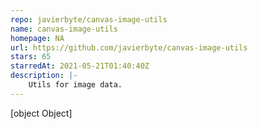 ```yaml
---
repo: javierbyte/canvas-image-utils
name: canvas-image-utils
homepage: NA
url: https://github.com/javierbyte/canvas-image-utils
stars: 65
starredAt: 2021-05-21T01:40:40Z
description: |-
    Utils for image data.
---
```


[object Object]
